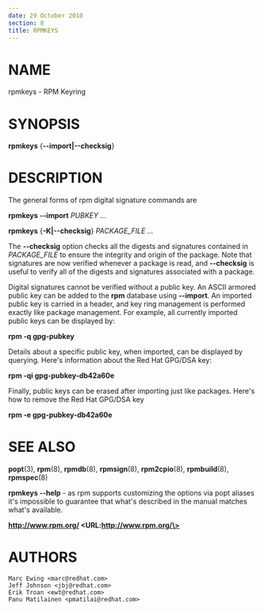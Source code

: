 ```yaml
---
date: 29 October 2010
section: 8
title: RPMKEYS
---
```


NAME
====

rpmkeys - RPM Keyring

SYNOPSIS
========

**rpmkeys** {**\--import\|\--checksig**}

DESCRIPTION
===========

The general forms of rpm digital signature commands are

**rpmkeys** **\--import** *PUBKEY \...*

**rpmkeys** {**-K\|\--checksig**} *PACKAGE\_FILE \...*

The **\--checksig** option checks all the digests and signatures
contained in *PACKAGE\_FILE* to ensure the integrity and origin of the
package. Note that signatures are now verified whenever a package is
read, and **\--checksig** is useful to verify all of the digests and
signatures associated with a package.

Digital signatures cannot be verified without a public key. An ASCII
armored public key can be added to the **rpm** database using
**\--import**. An imported public key is carried in a header, and key
ring management is performed exactly like package management. For
example, all currently imported public keys can be displayed by:

**rpm -q gpg-pubkey**

Details about a specific public key, when imported, can be displayed by
querying. Here\'s information about the Red Hat GPG/DSA key:

**rpm -qi gpg-pubkey-db42a60e**

Finally, public keys can be erased after importing just like packages.
Here\'s how to remove the Red Hat GPG/DSA key

**rpm -e gpg-pubkey-db42a60e**

SEE ALSO
========

**popt**(3), **rpm**(8), **rpmdb**(8), **rpmsign**(8), **rpm2cpio**(8),
**rpmbuild**(8), **rpmspec**(8)

**rpmkeys \--help** - as rpm supports customizing the options via popt
aliases it\'s impossible to guarantee that what\'s described in the
manual matches what\'s available.

**http://www.rpm.org/ \<URL:http://www.rpm.org/\>**

AUTHORS
=======

    Marc Ewing <marc@redhat.com>
    Jeff Johnson <jbj@redhat.com>
    Erik Troan <ewt@redhat.com>
    Panu Matilainen <pmatilai@redhat.com>
